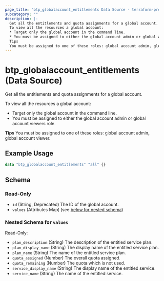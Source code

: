 ```yaml
---
page_title: "btp_globalaccount_entitlements Data Source - terraform-provider-btp"
subcategory: ""
description: |-
  Get all the entitlements and quota assignments for a global account.
  To view all the resources a global account:
  * Target only the global account in the command line.
  * You must be assigned to either the global account admin or global account viewers role.
  Tips
  You must be assigned to one of these roles: global account admin, global account viewer.
---
```


# btp_globalaccount_entitlements (Data Source)

Get all the entitlements and quota assignments for a global account.

To view all the resources a global account:
* Target only the global account in the command line.
* You must be assigned to either the global account admin or global account viewers role.

__Tips__
You must be assigned to one of these roles: global account admin, global account viewer.

## Example Usage

```terraform
data "btp_globalaccount_entitlements" "all" {}
```

<!-- schema generated by tfplugindocs -->
## Schema

### Read-Only

- `id` (String, Deprecated) The ID of the global account.
- `values` (Attributes Map) (see [below for nested schema](#nestedatt--values))

<a id="nestedatt--values"></a>
### Nested Schema for `values`

Read-Only:

- `plan_description` (String) The description of the entitled service plan.
- `plan_display_name` (String) The display name of the entitled service plan.
- `plan_name` (String) The name of the entitled service plan.
- `quota_assigned` (Number) The overall quota assigned.
- `quota_remaining` (Number) The quota which is not used.
- `service_display_name` (String) The display name of the entitled service.
- `service_name` (String) The name of the entitled service.